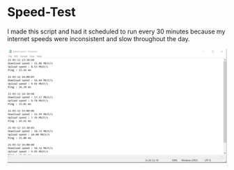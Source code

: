 # Speed-Test

I made this script and had it scheduled to run every 30 minutes because my internet speeds were inconsistent and slow throughout the day.
 
 ![Log Example](/SpeedLogExample.png) 
